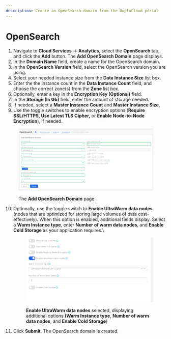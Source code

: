 ```yaml
---
description: Create an OpenSearch domain from the DuploCloud portal
---
```


# OpenSearch

1. Navigate to **Cloud Services** -> **Analytics**, select the **OpenSearch** tab, and click the **Add** button. The **Add OpenSearch Domain** page displays.&#x20;
2. In the **Domain Name** field, create a name for the OpenSearch domain.
3. In the **OpenSearch Version** field, select the OpenSearch version you are using.
4. Select your needed instance size from the **Data Instance Size** list box.
5. Enter the the instance count in the **Data Instance Count** field, and choose the correct zone(s) from the **Zone** list box.
6. Optionally, enter a key in the **Encryption Key (Optional)** field.&#x20;
7. In the **Storage (In Gb)** field, enter the amount of storage needed.&#x20;
8. If needed, select a **Master Instance Count** and **Master Instance Size**.&#x20;
9. Use the toggle switches to enable encryption options (**Require SSL/HTTPS, Use Latest TLS Cipher,** or **Enable Node-to-Node Encryption**), if needed.

<figure><img src="../../.gitbook/assets/screenshot-nimbusweb.me-2024.03.04-14_45_54.png" alt=""><figcaption><p>The <strong>Add OpenSearch Domain</strong> page.</p></figcaption></figure>

10. Optionally, use the toggle switch to **Enable UltraWarm data nodes** (nodes that are optimized for storing large volumes of data cost-effectively). When this option is enabled, additional fields display. Select a **Warm Instance type**, enter **Number of warm data nodes**, and **Enable Cold Storage** as your application requires.\


    <figure><img src="../../.gitbook/assets/screenshot-nimbusweb.me-2024.02.27-14_39_49.png" alt=""><figcaption><p><strong>Enable UltraWarm data nodes</strong> selected, displaying additional options <strong>(Warm Instance type</strong>, <strong>Number of warm data nodes</strong>, and <strong>Enable Cold Storage</strong>)</p></figcaption></figure>
11. Click **Submit**. The OpenSearch domain is created.&#x20;

